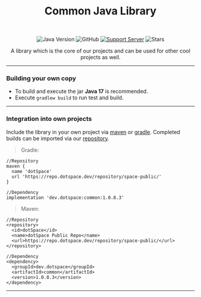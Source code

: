 <h1 align="center">Common Java Library</h1> <br>

<div align="center">

![Java Version](https://img.shields.io/badge/Java-17-important?style=for-the-badge&logo=java)
![GitHub](https://img.shields.io/github/license/dotSpaceTeam/common-java?style=for-the-badge)
[![Support Server](https://img.shields.io/discord/678733739504697375.svg?color=7289da&label=dotSpace%20Dev&logo=discord&style=for-the-badge)](https://discord.gg/mFfDMAEFWE)
![Stars](https://img.shields.io/github/stars/dotSpaceTeam/common-java?style=for-the-badge)

A library which is the core of our projects and can be used for other cool projects as well.

</div>

---
### Building your own copy

- To build and execute the jar **Java 17** is recommended.
- Execute ``gradlew build`` to run test and build.

---
### Integration into own projects

Include the library in your own project via [maven](https://maven.apache.org/) or [gradle](https://gradle.org/).
Completed builds can be imported via our [repository](https://repo.dotspace.dev/repository/space-public/).

> Gradle:

```
//Repository
maven {
  name 'dotSpace'
  url 'https://repo.dotspace.dev/repository/space-public/'
}

//Dependency
implementation 'dev.dotspace:common:1.0.8.3'
```

> Maven:
```
//Repository
<repository>
  <id>dotSpace</id>
  <name>dotSpace Public Repo</name>
  <url>https://repo.dotspace.dev/repository/space-public/</url>
</repository>

//Dependency
<dependency>
  <groupId>dev.dotspace</groupId>
  <artifactId>common</artifactId>
  <version>1.0.8.3</version>
</dependency>
```
---

